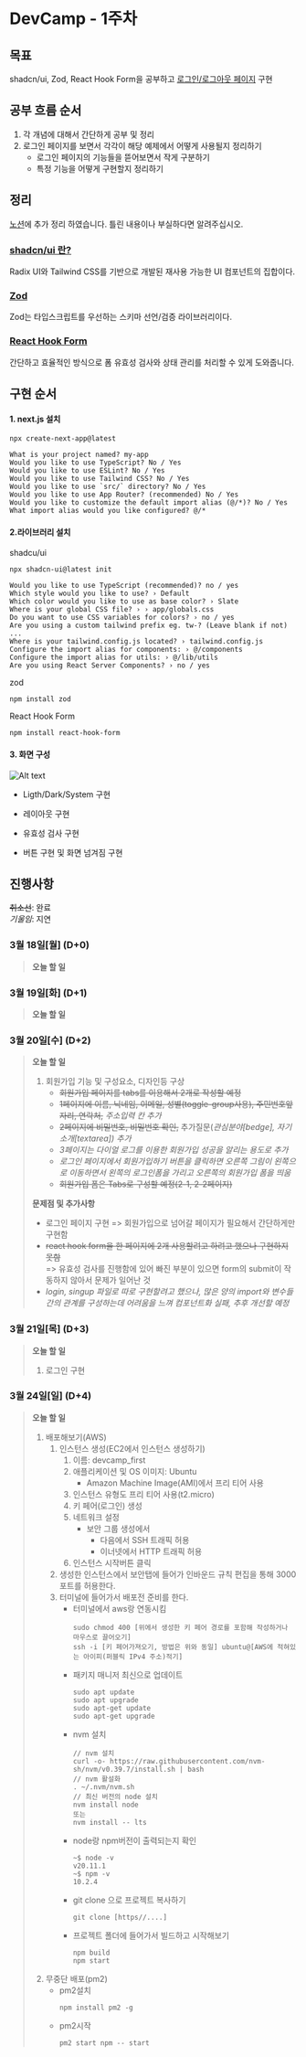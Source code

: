 # DevCamp - 1주차

## 목표

shadcn/ui, Zod, React Hook Form을 공부하고 [로그인/로그아웃 페이지](https://example.sparta-devcamp.com/) 구현

## 공부 흐름 순서

1. 각 개념에 대해서 간단하게 공부 및 정리
2. 로그인 페이지를 보면서 각각이 해당 예제에서 어떻게 사용될지 정리하기
   - 로그인 페이지의 기능들을 뜯어보면서 작게 구분하기
   - 특정 기능을 어떻게 구현할지 정리하기

## 정리

[노션](https://www.notion.so/1-00429314afce45069ea927f3d545ed44?pvs=4#bdf46f98922c44b582fbc28d618c05b7)에 추가 정리 하였습니다. 틀린 내용이나 부실하다면 알려주십시오.

### [shadcn/ui 란?](https://ui.shadcn.com/)

Radix UI와 Tailwind CSS를 기반으로 개발된 재사용 가능한 UI 컴포넌트의 집합이다.

### [Zod](https://zod.dev/)

Zod는 타입스크립트를 우선하는 스키마 선언/검증 라이브러리이다.

### [React Hook Form](https://react-hook-form.com/)

간단하고 효율적인 방식으로 폼 유효성 검사와 상태 관리를 처리할 수 있게 도와줍니다.

## 구현 순서

#### 1. next.js 설치

```
npx create-next-app@latest
```

```
What is your project named? my-app
Would you like to use TypeScript? No / Yes
Would you like to use ESLint? No / Yes
Would you like to use Tailwind CSS? No / Yes
Would you like to use `src/` directory? No / Yes
Would you like to use App Router? (recommended) No / Yes
Would you like to customize the default import alias (@/*)? No / Yes
What import alias would you like configured? @/*
```

#### 2.라이브러리 설치

shadcu/ui

```
npx shadcn-ui@latest init
```

```
Would you like to use TypeScript (recommended)? no / yes
Which style would you like to use? › Default
Which color would you like to use as base color? › Slate
Where is your global CSS file? › › app/globals.css
Do you want to use CSS variables for colors? › no / yes
Are you using a custom tailwind prefix eg. tw-? (Leave blank if not) ...
Where is your tailwind.config.js located? › tailwind.config.js
Configure the import alias for components: › @/components
Configure the import alias for utils: › @/lib/utils
Are you using React Server Components? › no / yes
```

zod

```
npm install zod
```

React Hook Form

```
npm install react-hook-form
```

#### 3. 화면 구성

![Alt text](https://github.com/wltjd1688/devcamp-login-logout/blob/main/%EC%8A%A4%ED%81%AC%EB%A6%B0%EC%83%B7%202024-03-19%2001.18.05.png)

- Ligth/Dark/System 구현

- 레이아웃 구현

- 유효성 검사 구현

- 버튼 구현 및 화면 넘겨짐 구현

## 진행사항

~~취소선~~: 완료  
_기울임_: 지연

### 3월 18일[월] (D+0)

> **오늘 할 일**

### 3월 19일[화] (D+1)

> **오늘 할 일**

### 3월 20일[수] (D+2)

> **오늘 할 일**
>
> 1. 회원가입 기능 및 구성요소, 디자인등 구상
>    - ~~회원가입 페이지를 tabs를 이용해서 2개로 작성할 예정~~
>    - ~~1페이지에 이름, 닉네임, 이메일, 성별(toggle-group사용), 주민번호앞자리, 연락처,~~ _주소입력 칸 추가_
>    - ~~2페이지에 비밀번호, 비밀번호 확인,~~ 추가질문(_관심분야[bedge], 자기소개[textarea]) 추가_
>    - _3페이지는 다이얼 로그를 이용한 회원가입 성공을 알리는 용도로 추가_
>    - _로그인 페이지에서 회원가입하기 버튼을 클릭하면 오른쪽 그림이 왼쪽으로 이동하면서 왼쪽의 로그인폼을 가리고 오른쪽의 회원가입 폼을 띄움_
>    - ~~회원가입 폼은 Tabs로 구성할 예정(2-1, 2-2페이지)~~
>
> **문제점 및 추가사항**
>
> - 로그인 페이지 구현 => 회원가입으로 넘어갈 페이지가 필요해서 간단하게만 구현함
> - ~~react hook form을 한 페이지에 2개 사용할려고 하려고 했으나 구현하지 못함~~  
>   => 유효성 검사를 진행함에 있어 빠진 부분이 있으면 form의 submit이 작동하지 않아서 문제가 일어난 것
> - _*login, singup 파일로 따로 구현할려고 했으나, 많은 양의 import와 변수들 간의 관계를 구성하는데 어려움을 느껴 컴포넌트화 실패, 추후 개선할 예정*_

### 3월 21일[목] (D+3)

> **오늘 할 일**
>
> 1.  로그인 구현

### 3월 24일[일] (D+4)

> **오늘 할 일**
>
> 1. 배포해보기(AWS)
>    1. 인스턴스 생성(EC2에서 인스턴스 생성하기)
>       1. 이름: devcamp_first
>       2. 애플리케이션 및 OS 이미지: Ubuntu
>          - Amazon Machine Image(AMI)에서 프리 티어 사용
>       3. 인스턴스 유형도 프리 티어 사용(t2.micro)
>       4. 키 페어(로그인) 생성
>       5. 네트워크 설정
>          - 보안 그룹 생성에서
>             - 다음에서 SSH 트래픽 허용
>             - 이너넷에서 HTTP 트래픽 허용
>       6. 인스턴스 시작버튼 클릭
>    2. 생성한 인스턴스에서 보안탭에 들어가 인바운드 규칙 편집을 통해 3000포트를 허용한다.
>    3. 터미널에 들어가서 배포전 준비를 한다.
>       - 터미널에서 aws랑 연동시킴
>          ```
>          sudo chmod 400 [위에서 생성한 키 페어 경로를 포함해 작성하거나 마우스로 끌어오기]
>          ssh -i [키 페어가져오기, 방법은 위와 동일] ubuntu@[AWS에 적혀있는 아이피(퍼블릭 IPv4 주소)적기]
>          ```
>       - 패키지 매니저 최신으로 업데이트
>          ```
>          sudo apt update
>          sudo apt upgrade
>          sudo apt-get update
>          sudo apt-get upgrade
>          ```
>       - nvm 설치
>          ```
>          // nvm 설치
>          curl -o- https://raw.githubusercontent.com/nvm-sh/nvm/v0.39.7/install.sh | bash
>          // nvm 활설화
>          . ~/.nvm/nvm.sh
>          // 최신 버전의 node 설치
>          nvm install node
>          또는 
>          nvm install -- lts
>          ```
>       - node랑 npm버전이 출력되는지 확인
>         ```
>         ~$ node -v
>         v20.11.1
>         ~$ npm -v
>         10.2.4
>         ```
>       - git clone 으로 프로젝트 복사하기
>         ```
>         git clone [https//....]
>         ```
>       - 프로젝트 폴더에 들어가서 빌드하고 시작해보기
>         ```
>         npm build
>         npm start
>         ```
> 2. 무중단 배포(pm2)
>    - pm2설치
>      ```
>      npm install pm2 -g
>      ```
>    - pm2시작
>      ```
>      pm2 start npm -- start
>      ```
